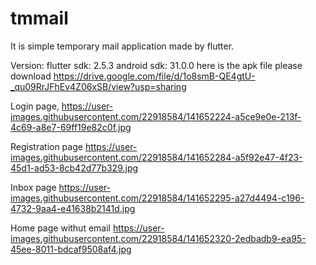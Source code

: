 # tmmail

It is simple temporary mail application made by flutter.

Version:
flutter sdk: 2.5.3
android sdk: 31.0.0
here is the apk file please download
https://drive.google.com/file/d/1o8smB-QE4gtU-_qu09RrJFhEv4Z06xSB/view?usp=sharing

Login page,
https://user-images.githubusercontent.com/22918584/141652224-a5ce9e0e-213f-4c69-a8e7-69ff19e82c0f.jpg

Registration page
https://user-images.githubusercontent.com/22918584/141652284-a5f92e47-4f23-45d1-ad53-8cb42d77b329.jpg

Inbox page
https://user-images.githubusercontent.com/22918584/141652295-a27d4494-c196-4732-9aa4-e41638b2141d.jpg

Home page withut email
https://user-images.githubusercontent.com/22918584/141652320-2edbadb9-ea95-45ee-8011-bdcaf9508af4.jpg

